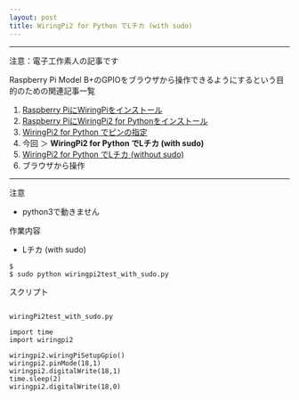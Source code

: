 ```yaml
---
layout: post
title: WiringPi2 for Python でLチカ (with sudo)
---
```


------------------------------------
注意：電子工作素人の記事です

Raspberry Pi Model B+のGPIOをブラウザから操作できるようにするという目的のための関連記事一覧

1. [Raspberry PiにWiringPiをインストール](../000000/)
2. [Raspberry PiにWiringPi2 for Pythonをインストール](../000001/)
3. [WiringPi2 for Python でピンの指定](../000002/)
4. 今回 ＞ __WiringPi2 for Python でLチカ (with sudo)__
5. [WiringPi2 for Python でLチカ (without sudo)](../000004/)
6. ブラウザから操作

------------------------------------

注意

+ python3で動きません


作業内容

+ Lチカ (with sudo)

```
$
$ sudo python wiringpi2test_with_sudo.py

```

スクリプト

```

wiringPi2test_with_sudo.py

import time
import wiringpi2

wiringpi2.wiringPiSetupGpio()
wiringpi2.pinMode(18,1)
wiringpi2.digitalWrite(18,1)
time.sleep(2)
wiringpi2.digitalWrite(18,0)

```
